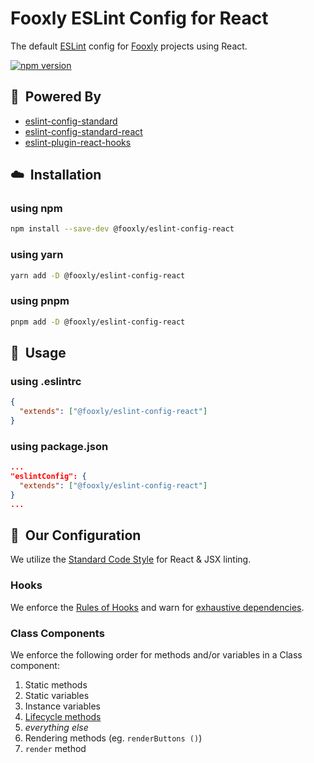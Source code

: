 # Fooxly ESLint Config for React

The default [ESLint](https://eslint.org/) config for [Fooxly](https://www.fooxly.com) projects using React.

[![npm version](https://img.shields.io/npm/v/@fooxly/eslint-config-react.svg?style=flat)](https://www.npmjs.com/package/@fooxly/eslint-config-react)

## :rocket:&nbsp; Powered By

- [eslint-config-standard](https://www.npmjs.com/package/eslint-config-standard)
- [eslint-config-standard-react](https://www.npmjs.com/package/eslint-config-standard-react)
- [eslint-plugin-react-hooks](https://www.npmjs.com/package/eslint-plugin-react-hooks)

## :cloud:&nbsp; Installation

### using npm

```sh
npm install --save-dev @fooxly/eslint-config-react
```

### using yarn

```sh
yarn add -D @fooxly/eslint-config-react
```

### using pnpm

```sh
pnpm add -D @fooxly/eslint-config-react
```

## :triangular_ruler:&nbsp; Usage

### using .eslintrc

```json
{
  "extends": ["@fooxly/eslint-config-react"]
}
```

### using package.json

```json
...
"eslintConfig": {
  "extends": ["@fooxly/eslint-config-react"]
}
...
```

## :straight_ruler:&nbsp; Our Configuration

We utilize the [Standard Code Style](https://www.npmjs.com/package/eslint-config-standard-react) for React & JSX linting.

### Hooks

We enforce the [Rules of Hooks](https://reactjs.org/docs/hooks-rules.html) and warn for [exhaustive dependencies](https://github.com/facebook/react/issues/14920#issue-413077280).

### Class Components

We enforce the following order for methods and/or variables in a Class component:

1. Static methods
2. Static variables
3. Instance variables
4. [Lifecycle methods](https://reactjs.org/docs/state-and-lifecycle.html#adding-lifecycle-methods-to-a-class)
5. *everything else*
6. Rendering methods (eg. `renderButtons ()`)
7. `render` method
